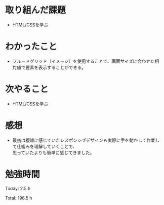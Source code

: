 # 取り組んだ課題
- HTML/CSSを学ぶ

# わかったこと
- フルードグリッド（イメージ）を使用することで、画面サイズに合わせた相対値で要素を表示することができる。

# 次やること
- HTML/CSSを学ぶ

# 感想
- 最初は複雑に感じていたレスポンシブデザインも実際に手を動かして作業して仕組みを理解していくことで、  
思っていたよりも簡単に感じてきました。

# 勉強時間
Today: 2.5 h

Total: 196.5 h
